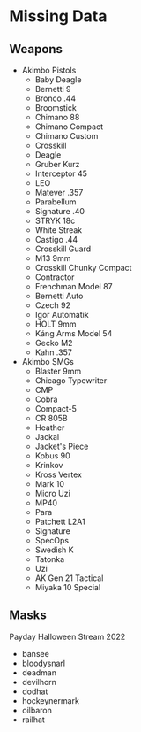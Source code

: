 # Missing Data

## Weapons

* Akimbo Pistols
  * Baby Deagle
  * Bernetti 9
  * Bronco .44
  * Broomstick
  * Chimano 88
  * Chimano Compact
  * Chimano Custom
  * Crosskill
  * Deagle
  * Gruber Kurz
  * Interceptor 45
  * LEO
  * Matever .357
  * Parabellum
  * Signature .40
  * STRYK 18c
  * White Streak
  * Castigo .44
  * Crosskill Guard
  * M13 9mm
  * Crosskill Chunky Compact
  * Contractor
  * Frenchman Model 87
  * Bernetti Auto
  * Czech 92
  * Igor Automatik
  * HOLT 9mm
  * Káng Arms Model 54
  * Gecko M2
  * Kahn .357
* Akimbo SMGs
  * Blaster 9mm
  * Chicago Typewriter
  * CMP
  * Cobra
  * Compact-5
  * CR 805B
  * Heather
  * Jackal
  * Jacket's Piece
  * Kobus 90
  * Krinkov
  * Kross Vertex
  * Mark 10
  * Micro Uzi
  * MP40
  * Para
  * Patchett L2A1
  * Signature
  * SpecOps
  * Swedish K
  * Tatonka
  * Uzi
  * AK Gen 21 Tactical
  * Miyaka 10 Special

## Masks

Payday Halloween Stream 2022

* bansee
* bloodysnarl
* deadman
* devilhorn
* dodhat
* hockeynermark
* oilbaron
* railhat
